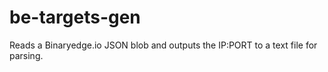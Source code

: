 # be-targets-gen
Reads a Binaryedge.io JSON blob and outputs the IP:PORT to a text file for parsing.
